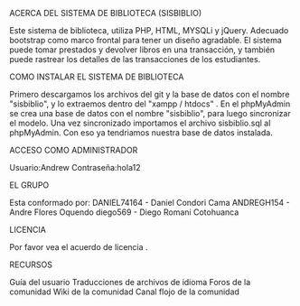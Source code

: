 ACERCA DEL SISTEMA DE BIBLIOTECA (SISBIBLIO)

Este sistema de biblioteca, utiliza PHP, HTML, MYSQLi y jQuery. Adecuado bootstrap como marco frontal para tener un diseño agradable. El sistema puede tomar prestados y devolver libros en una transacción, y también puede rastrear los detalles de las transacciones de los estudiantes.

COMO INSTALAR EL SISTEMA DE BIBLIOTECA

Primero descargamos los archivos del git y la base de datos con el nombre "sisbiblio", y lo extraemos dentro del "xampp / htdocs" . En el phpMyAdmin se crea una base de datos con el nombre "sisbiblio", para luego sincronizar el modelo. Una vez sincronizado importamos el archivo sisbiblio.sql al phpMyAdmin. Con eso ya tendriamos nuestra base de datos instalada.

ACCESO COMO ADMINISTRADOR

Usuario:Andrew
Contraseña:hola12


EL GRUPO

Esta conformado por:
DANIEL74164 - Daniel Condori Cama
ANDREGH154 - Andre Flores Oquendo
diego569 - Diego Romani Cotohuanca

LICENCIA

Por favor vea el acuerdo de licencia .

RECURSOS

Guía del usuario
Traducciones de archivos de idioma
Foros de la comunidad
Wiki de la comunidad
Canal flojo de la comunidad
